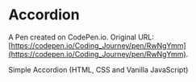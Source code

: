 # Accordion

A Pen created on CodePen.io. Original URL: [https://codepen.io/Coding_Journey/pen/RwNgYmm](https://codepen.io/Coding_Journey/pen/RwNgYmm).

Simple Accordion (HTML, CSS and Vanilla JavaScript)
